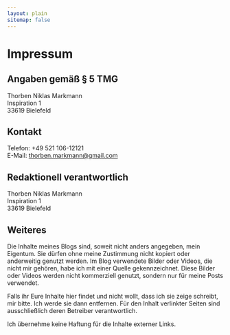 ```yaml
---
layout: plain
sitemap: false
---
```


# Impressum

## Angaben gemäß § 5 TMG
Thorben Niklas Markmann  
Inspiration 1  
33619 Bielefeld  

## Kontakt
Telefon: +49 521 106-12121  
E-Mail: thorben.markmann@gmail.com  

## Redaktionell verantwortlich
Thorben Niklas Markmann  
Inspiration 1  
33619 Bielefeld  

## Weiteres
Die Inhalte meines Blogs sind, soweit nicht anders angegeben, mein Eigentum. Sie dürfen ohne meine Zustimmung nicht kopiert oder anderweitig genutzt werden. Im Blog verwendete Bilder oder Videos, die nicht mir gehören, habe ich mit einer Quelle gekennzeichnet. Diese Bilder oder Videos werden nicht kommerziell genutzt, sondern nur für meine Posts verwendet.

Falls ihr Eure Inhalte hier findet und nicht wollt, dass ich sie zeige schreibt, mir bitte. Ich werde sie dann entfernen.
Für den Inhalt verlinkter Seiten sind ausschließlich deren Betreiber verantwortlich.

Ich übernehme keine Haftung für die Inhalte externer Links.